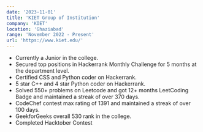 ```yaml
---
date: '2023-11-01'
title: 'KIET Group of Institution'
company: 'KIET'
location: 'Ghaziabad'
range: 'November 2022 - Present'
url: 'https://www.kiet.edu/'
---
```


- Currently a Junior in the college.
- Secured top positions in Hackerrank Monthly Challenge for 5 months at the department level.
- Certified CSS and Python coder on Hackerrank.
- 5 star C++ and 4 star Python coder on Hackerrank.
- Solved 550+ problems on Leetcode and got 12+ months LeetCoding Badge and maintained a streak of over 370 days.
- CodeChef contest max rating of 1391 and maintained a streak of over 100 days.
- GeekforGeeks overall 530 rank in the college.
- Completed Hacktober Contest